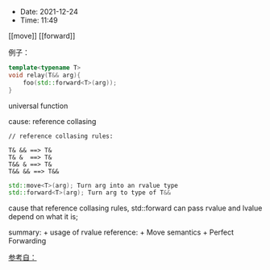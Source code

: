 - Date: 2021-12-24
- Time:  11:49


[[move]]
[[forward]]


例子：

```c++
template<typename T>
void relay(T&& arg){
	foo(std::forward<T>(arg));
}

```
universal function

cause:   reference collasing
```
// reference collasing rules:

T& && ==> T&
T& &  ==> T&
T&& & ==> T&
T&& && ==> T&&

```


```c++
std::move<T>(arg); Turn arg into an rvalue type
std::forward<T>(arg); Turn arg to type of T&& 
```

cause that reference collasing rules, std::forward can pass rvalue and lvalue depend on what it is;


summary:
	+ usage of rvalue reference:
		+ Move semantics
		+ Perfect Forwarding




[参考自：](https://www.bilibili.com/video/BV1Df4y1C7xs?p=3)